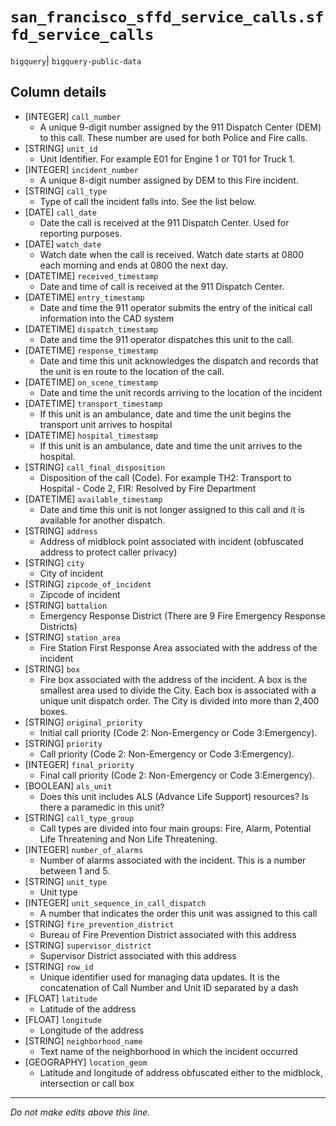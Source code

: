 # `san_francisco_sffd_service_calls.sffd_service_calls`
`bigquery`| `bigquery-public-data`

## Column details
* [INTEGER]   `call_number`
  - A unique 9-digit number assigned by the 911 Dispatch Center (DEM) to this call. These number are used for both Police and Fire calls.
* [STRING]    `unit_id`
  - Unit Identifier. For example E01 for Engine 1 or T01 for Truck 1.
* [INTEGER]   `incident_number`
  - A unique 8-digit number assigned by DEM to this Fire incident.
* [STRING]    `call_type`
  - Type of call the incident falls into. See the list below.
* [DATE]      `call_date`
  - Date the call is received at the 911 Dispatch Center. Used for reporting purposes.
* [DATE]      `watch_date`
  - Watch date when the call is received. Watch date starts at 0800 each morning and ends at 0800 the next day.
* [DATETIME]  `received_timestamp`
  - Date and time of call is received at the 911 Dispatch Center.
* [DATETIME]  `entry_timestamp`
  - Date and time the 911 operator submits the entry of the initical call information into the CAD system
* [DATETIME]  `dispatch_timestamp`
  - Date and time the 911 operator dispatches this unit to the call.
* [DATETIME]  `response_timestamp`
  - Date and time this unit acknowledges the dispatch and records that the unit is en route to the location of the call.
* [DATETIME]  `on_scene_timestamp`
  - Date and time the unit records arriving to the location of the incident
* [DATETIME]  `transport_timestamp`
  - If this unit is an ambulance, date and time the unit begins the transport unit arrives to hospital
* [DATETIME]  `hospital_timestamp`
  - If this unit is an ambulance, date and time the unit arrives to the hospital.
* [STRING]    `call_final_disposition`
  - Disposition of the call (Code). For example TH2: Transport to Hospital - Code 2, FIR: Resolved by Fire Department
* [DATETIME]  `available_timestamp`
  - Date and time this unit is not longer assigned to this call and it is available for another dispatch.
* [STRING]    `address`
  - Address of midblock point associated with incident (obfuscated address to protect caller privacy)
* [STRING]    `city`
  - City of incident
* [STRING]    `zipcode_of_incident`
  - Zipcode of incident
* [STRING]    `battalion`
  - Emergency Response District (There are 9 Fire Emergency Response Districts)
* [STRING]    `station_area`
  - Fire Station First Response Area associated with the address of the incident
* [STRING]    `box`
  - Fire box associated with the address of the incident. A box is the smallest area used to divide the City. Each box is associated with a unique unit dispatch order. The City is divided into more than 2,400 boxes.
* [STRING]    `original_priority`
  - Initial call priority (Code 2: Non-Emergency or Code 3:Emergency).
* [STRING]    `priority`
  - Call priority (Code 2: Non-Emergency or Code 3:Emergency).
* [INTEGER]   `final_priority`
  - Final call priority (Code 2: Non-Emergency or Code 3:Emergency).
* [BOOLEAN]   `als_unit`
  - Does this unit includes ALS (Advance Life Support) resources? Is there a paramedic in this unit?
* [STRING]    `call_type_group`
  - Call types are divided into four main groups: Fire, Alarm, Potential Life Threatening and Non Life Threatening.
* [INTEGER]   `number_of_alarms`
  - Number of alarms associated with the incident. This is a number between 1 and 5.
* [STRING]    `unit_type`
  - Unit type
* [INTEGER]   `unit_sequence_in_call_dispatch`
  - A number that indicates the order this unit was assigned to this call
* [STRING]    `fire_prevention_district`
  - Bureau of Fire Prevention District associated with this address
* [STRING]    `supervisor_district`
  - Supervisor District associated with this address
* [STRING]    `row_id`
  - Unique identifier used for managing data updates. It is the concatenation of Call Number and Unit ID separated by a dash
* [FLOAT]     `latitude`
  - Latitude of the address
* [FLOAT]     `longitude`
  - Longitude of the address
* [STRING]    `neighborhood_name`
  - Text name of the neighborhood in which the incident occurred
* [GEOGRAPHY] `location_geom`
  - Latitude and longitude of address obfuscated either to the midblock, intersection or call box

-------------------------------------------------------------------------------
*Do not make edits above this line.*
